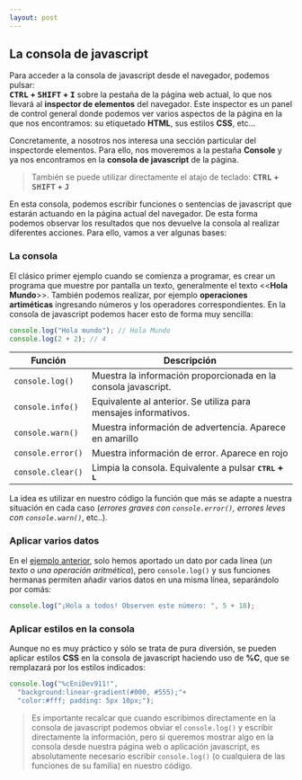 ```yaml
---
layout: post
---
```


## La consola de javascript

Para acceder a la consola de javascript desde el navegador, podemos pulsar: <br>
<strong><kbd>CTRL</kbd> + <kbd>SHIFT</kbd> + <kbd>I</kbd></strong> sobre la pestaña de la página web actual, lo que nos llevará al **inspector de elementos** del navegador. Este inspector es un panel de control general donde podemos ver varios aspectos de la página en la que nos encontramos: su etiquetado **HTML**, sus estilos **CSS**, etc...

Concretamente, a nosotros nos interesa una sección particular del inspectorde elementos. Para ello, nos moveremos a la pestaña **Console** y ya nos encontramos en la **consola de javascript** de la página.


>También se puede utilizar directamente el atajo de teclado:
><strong><kbd>CTRL</kbd> + <kbd>SHIFT</kbd> + <kbd>J</kbd></strong>

En esta consola, podemos escribir funciones o sentencias de javascript que estarán actuando en la página actual del navegador. De esta forma podemos observar los resultados que nos devuelve la consola al realizar diferentes acciones. Para ello, vamos a ver algunas bases:  

### La consola

El clásico primer ejemplo cuando se comienza a programar, es crear un programa que muestre por pantalla un texto, generalmente el texto &lt;&lt;**Hola Mundo**&gt;&gt;. También podemos realizar, por ejemplo **operaciones artiméticas** ingresando números y los operadores correspondientes. En la consola de javascript podemos hacer esto de forma muy sencilla:  

<a name="ejemplo-hola-mundo">

```js
console.log("Hola mundo"); // Hola Mundo
console.log(2 + 2); // 4
```


<table class="table">
  <thead>
    <th>Función</th>
    <th>Descripción</th>
  </thead>
  <tbody>
    <tr>
      <td><code>console.log()</code></td>
      <td>Muestra la información proporcionada en la consola javascript.</td>
    </tr>
    <tr>
      <td><code>console.info()</code></td>
      <td>Equivalente al anterior. Se utiliza para mensajes informativos.</td>
    </tr>
    <tr>
      <td><code>console.warn()</code></td>
      <td>Muestra información de advertencia. Aparece en amarillo</td>
    </tr>
    <tr>
      <td><code>console.error()</code></td>
      <td>Muestra información de error. Aparece en rojo</td>
    </tr>
    <tr>
      <td><code>console.clear()</code></td>
      <td>Limpia la consola. Equivalente a pulsar <strong><kbd>CTRL</kbd> + <kbd>L</kbd></strong></td>
    </tr>
  </tbody>

</table>

La idea es utilizar en nuestro código la función que más se adapte a nuestra situación en cada caso (*errores graves con `console.error()`, errores leves con `console.warn()`*, etc..).

### Aplicar varios datos  

En el [ejemplo anterior](#ejemplo-hola-mundo), solo hemos aportado un dato por cada línea (*un texto o una operación aritmética*), pero `console.log()` y sus funciones hermanas permiten añadir varios datos en una misma línea, separándolo por comás:  

```js
console.log("¡Hola a todos! Observen este número: ", 5 + 18);
```

### Aplicar estilos en la consola

Aunque no es muy práctico y sólo se trata de pura diversión, se pueden aplicar estilos **CSS** en la consola de javascript haciendo uso de **%C**, que se remplazará por los estilos indicados:  


```js
console.log("%cEniDev911!",
  "background:linear-gradient(#000, #555);"+
  "color:#fff; padding: 5px 10px;");
```

>Es importante recalcar que cuando escribimos directamente en la consola de javascript podemos obviar el `console.log()` y escribir directamente la información, pero si queremos mostrar algo en la consola desde nuestra página web o aplicación javascript, es absolutamente necesario escribir `console.log()` (o cualquiera de las funciones de su familia) en nuestro código.

